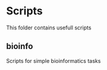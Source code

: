 # Scripts

This folder contains usefull scripts

## bioinfo

Scripts for simple bioinformatics tasks
